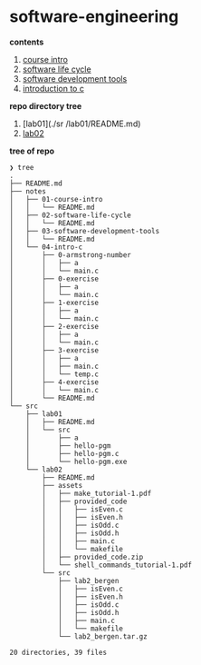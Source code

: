 # software-engineering

**contents**

1.  [course intro](./notes/01-course-intro/README.md)
2.  [software life cycle](./notes/02-software-life-cycle/README.md)
3.  [software development tools](./notes/03-software-development-tools/README.md)
4.  [introduction to c](./notes/04-intro-c/README.md)

**repo directory tree**

1.  [lab01](./sr /lab01/README.md)
2.  [lab02](./src/lab02/README.md)

**tree of repo**
```
❯ tree
.
├── README.md
├── notes
│   ├── 01-course-intro
│   │   └── README.md
│   ├── 02-software-life-cycle
│   │   └── README.md
│   ├── 03-software-development-tools
│   │   └── README.md
│   └── 04-intro-c
│       ├── 0-armstrong-number
│       │   ├── a
│       │   └── main.c
│       ├── 0-exercise
│       │   ├── a
│       │   └── main.c
│       ├── 1-exercise
│       │   ├── a
│       │   └── main.c
│       ├── 2-exercise
│       │   ├── a
│       │   └── main.c
│       ├── 3-exercise
│       │   ├── a
│       │   ├── main.c
│       │   └── temp.c
│       ├── 4-exercise
│       │   └── main.c
│       └── README.md
└── src
    ├── lab01
    │   ├── README.md
    │   └── src
    │       ├── a
    │       ├── hello-pgm
    │       ├── hello-pgm.c
    │       └── hello-pgm.exe
    └── lab02
        ├── README.md
        ├── assets
        │   ├── make_tutorial-1.pdf
        │   ├── provided_code
        │   │   ├── isEven.c
        │   │   ├── isEven.h
        │   │   ├── isOdd.c
        │   │   ├── isOdd.h
        │   │   ├── main.c
        │   │   └── makefile
        │   ├── provided_code.zip
        │   └── shell_commands_tutorial-1.pdf
        └── src
            ├── lab2_bergen
            │   ├── isEven.c
            │   ├── isEven.h
            │   ├── isOdd.c
            │   ├── isOdd.h
            │   ├── main.c
            │   └── makefile
            └── lab2_bergen.tar.gz

20 directories, 39 files
```
